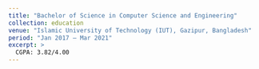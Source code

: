 ```yaml
---
title: "Bachelor of Science in Computer Science and Engineering"
collection: education
venue: "Islamic University of Technology (IUT), Gazipur, Bangladesh"
period: "Jan 2017 – Mar 2021"
excerpt: >
  CGPA: 3.82/4.00
---
```



